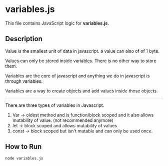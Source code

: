 # variables.js

This file contains JavaScript logic for **variables.js**.

## Description

Value is the smallest unit of data in javascript. a value can also of of 1 byte.

Values can only be stored inside variables. There is no other way to store them.

Variables are the core of javascript and anything we do in javascript is through variables.

Variables are a way to create objects and add values inside those objects.

---

There are three types of variables in Javascript.

1. Var -> oldest method and is function/block scoped and it also allows mutability of value. (not recommended anymore)
2. let -> block scoped and allows mutability of values
3. const -> block scoped but isn't mutable and can only be used once.

## How to Run

```bash
node variables.js
```
